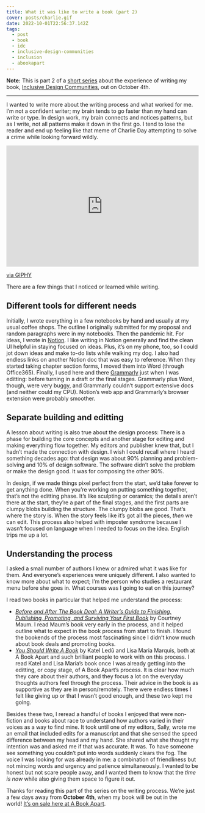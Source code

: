 ```yaml
---
title: What it was like to write a book (part 2)
cover: posts/charlie.gif
date: 2022-10-01T22:56:37.142Z
tags:
  - post
  - book
  - idc
  - inclusive-design-communities
  - inclusion
  - abookapart
---
```

**Note:** This is part 2 of a [short series](https://samkapila.com/2022/09/27/what-it-was-like-to-write-a-book-(part-1)/) about the experience of writing my book, [Inclusive Design Communities](https://abookapart.com/products/inclusive-design-communities), out on October 4th.

- - -

I wanted to write more about the writing process and what worked for me. I’m not a confident writer; my brain tends to go faster than my hand can write or type. In design work, my brain connects and notices patterns, but as I write, not all patterns make it down in the first go. I tend to lose the reader and end up feeling like that meme of Charlie Day attempting to solve a crime while looking forward wildly.

<div style="width:100%;height:0;padding-bottom:63%;position:relative;"><iframe src="https://giphy.com/embed/l0IylOPCNkiqOgMyA" width="100%" height="100%" style="position:absolute" frameBorder="0" class="giphy-embed" allowFullScreen></iframe></div><p><a href="https://giphy.com/gifs/fx-charlie-always-sunny-l0IylOPCNkiqOgMyA">via GIPHY</a></p>

There are a few things that I noticed or learned while writing.

## Different tools for different needs

Initially, I wrote everything in a few notebooks by hand and usually at my usual coffee shops. The outline I originally submitted for my proposal and random paragraphs were in my notebooks. Then the pandemic hit. For ideas, I wrote in [Notion](notion.so/). I like writing in Notion generally and find the clean UI helpful in staying focused on ideas. Plus, it’s on my phone, too, so I could jot down ideas and make to-do lists while walking my dog. I also had endless links on another Notion doc that was easy to reference. When they started taking chapter section forms, I moved them into Word (through Office365). Finally, I used here and there [Grammarly](grammarly.com) just when I was editting: before turning in a draft or the final stages. Grammarly plus Word, though, were very buggy, and Grammarly couldn’t support extensive docs (and neither could my CPU). Notion’s web app and Grammarly’s browser extension were probably smoother.

## Separate building and editting

A lesson about writing is also true about the design process: There is a phase for building the core concepts and another stage for editing and making everything flow together. My editors and publisher knew that, but I hadn’t made the connection with design. I wish I could recall where I heard something decades ago: that design was about 90% planning and problem-solving and 10% of design software. The software didn’t solve the problem or make the design good. It was for composing the other 90%.

In design, if we made things pixel perfect from the start, we’d take forever to get anything done. When you’re working on putting something together, that’s not the editting phase. It’s like sculpting or ceramics; the details aren’t there at the start, they’re a part of the final stages, and the first parts are clumpy blobs building the structure. The clumpy blobs are good. That’s where the story is. When the story feels like it’s got all the pieces, *then* we can edit. This process also helped with imposter syndrome because I wasn’t focused on language when I needed to focus on the idea. English trips me up a lot.

## Understanding the process

I asked a small number of authors I knew or admired what it was like for them. And everyone’s experiences were uniquely different. I also wanted to know more about what to expect; I’m the person who studies a restaurant menu before she goes in. What courses was I going to eat on this journey?

I read two books in particular that helped me understand the process:

* *[Before and After The Book Deal: A Writer’s Guide to Finishing, Publishing, Promoting, and Surviving Your First Book](https://bookshop.org/books/before-and-after-the-book-deal-a-writer-s-guide-to-finishing-publishing-promoting-and-surviving-your-first-book-67a64da2-29cb-480b-9142-1355f857c3b2/9781948226400)* by Courtney Maum. I read Maum’s book very early in the process, and it helped outline what to expect in the book process from start to finish. I found the bookends of the process most fascinating since I didn’t know much about book deals and promoting books.
* *[You Should Write A Book](https://abookapart.com/products/you-should-write-a-book)* by Katel Ledû and Lisa Maria Marquis, both at A Book Apart and such brilliant people to work with on this process. I read Katel and Lisa Maria’s book once I was already getting into the editting, or copy stage, of A Book Apart’s process. It is clear how much they care about their authors, and they focus a lot on the everyday thoughts authors feel through the process. Their advice in the book is as supportive as they are in person/remotely. There were endless times I felt like giving up or that I wasn’t good enough, and these two kept me going.

Besides these two, I reread a handful of books I enjoyed that were non-fiction and books about race to understand how authors varied in their voices as a way to find mine. It took until one of my editors, Sally, wrote me an email that included edits for a manuscript and that she sensed the speed difference between my head and my hand. She shared what she thought my intention was and asked me if that was accurate. It was. To have someone see something you couldn’t put into words suddenly clears the fog. The voice I was looking for was already in me: a combination of friendliness but not mincing words and urgency and patience simultaneously. I wanted to be honest but not scare people away, and I wanted them to know that the *time is now* while also giving them space to figure it out.

Thanks for reading this part of the series on the writing process. We’re just a few days away from **October 4th**, when my book will be out in the world! [It’s on sale here at A Book Apart](https://abookapart.com/products/inclusive-design-communities).